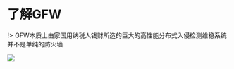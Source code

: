 # 了解GFW

!> GFW本质上由家国用纳税人钱财所造的巨大的高性能分布式入侵检测维稳系统并不是单纯的防火墙

![](https://raw.githubusercontent.com/loremwalker/fq-book/master/docs/images/2018-05-23_210035.png)


<!-- GFW可以说是为国为民的纳税人资产与科研人员集体劳动成果，算的上是二十世纪中国乃至世界最伟大的发明了。作为国家核武级战略维稳技术工具，保密程度可见一斑。

屏蔽有关使用文字，禁止相关技术讨论，法律上被视为扰乱社会治安与危害国家安全，以及配合扫黄般的整治行动。这强大的高效维稳手段，更让连回车键都不知道的人想Free科学上网，成为这辈子的不可能，当然也有例外。

付费VPN拥有好的技术服务以及配套相关设施，但对于经济不太宽裕的学生来说价钱开销比较大也不划算。因此，挡住了一大批需要使用互联网服务的人。

了解一些相关原理之后，你会觉得GFW手段卑劣而又相当高明，个人上网也基本没有什么隐私可言了；这一过程最主要是部署在互联网旁路上的入侵检测设备负责的，也就是说GFW的实质是巨大的分布式入侵检测系统而不是防火墙。

 如果只认为墙只是挡住和你一样需要使用互联网产品的“愚民”，我认为这是非常愚蠢至极的认知。 -->